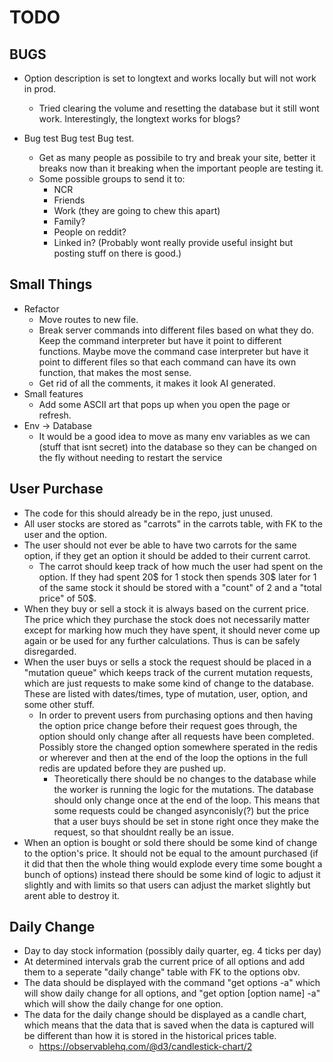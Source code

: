# TODO

## **BUGS**
* Option description is set to longtext and works locally but will not work in prod.
	* Tried clearing the volume and resetting the database but it still wont work. Interestingly, the longtext works for blogs?

* Bug test Bug test Bug test.
	* Get as many people as possibile to try and break your site, better it breaks now than it breaking when the important people are testing it.
 	* Some possible groups to send it to:
		* NCR
  		* Friends
		* Work (they are going to chew this apart)
		* Family?
		* People on reddit?
		* Linked in? (Probably wont really provide useful insight but posting stuff on there is good.)
   
## **Small Things**
* Refactor
	* Move routes to new file.
 	* Break server commands into different files based on what they do. Keep the command interpreter but have it point to different functions. Maybe move the command case interpreter but have it point to different files so that each command can have its own function, that makes the most sense.
  	* Get rid of all the comments, it makes it look AI generated.
* Small features
	* Add some ASCII art that pops up when you open the page or refresh.
* Env -> Database
	* It would be a good idea to move as many env variables as we can (stuff that isnt secret) into the database so they can be changed on the fly without needing to restart the service

## **User Purchase**
* The code for this should already be in the repo, just unused. 
* All user stocks are stored as "carrots" in the carrots table, with FK to the user and the option.
* The user should not ever be able to have two carrots for the same option, if they get an option it should be added to their current carrot.
	* The carrot should keep track of how much the user had spent on the option. If they had spent 20$ for 1 stock then spends 30$ later for 1 of the same stock it should be stored with a "count" of 2 and a "total price" of 50$.
* When they buy or sell a stock it is always based on the current price. The price which they purchase the stock does not necessarily matter except for marking how much they have spent, it should never come up again or be used for any further calculations. Thus is can be safely disregarded.
* When the user buys or sells a stock the request should be placed in a "mutation queue" which keeps track of the current mutation requests, which are just requests to make some kind of change to the database. These are listed with dates/times, type of mutation, user, option, and some other stuff.
	* In order to prevent users from purchasing options and then having the option price change before their request goes through, the option should only change after all requests have been completed. Possibly store the changed option somewhere sperated in the redis or wherever and then at the end of the loop the options in the full redis are updated before they are pushed up.
		* Theoretically there should be no changes to the database while the worker is running the logic for the mutations. The database should only change once at the end of the loop. This means that some requests could be changed asynconisly(?) but the price that a user buys should be set in stone right once they make the request, so that shouldnt really be an issue.
* When an option is bought or sold there should be some kind of change to the option's price. It should not be equal to the amount purchased (if it did that then the whole thing would explode every time some bought a bunch of options) instead there should be some kind of logic to adjust it slightly and with limits so that users can adjust the market slightly but arent able to destroy it.
## **Daily Change**
* Day to day stock information (possibly daily quarter, eg. 4 ticks per day)
* At determined intervals grab the current price of all options and add them to a seperate "daily change" table with FK to the options obv.
* The data should be displayed with the command "get options -a" which will show daily change for all options, and "get option [option name] -a" which will show the daily change for one option.
* The data for the daily change should be displayed as a candle chart, which means that the data that is saved when the data is captured will be different than how it is stored in the historical prices table.
	* https://observablehq.com/@d3/candlestick-chart/2
